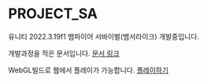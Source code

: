 # PROJECT_SA

 유니티 2022.3.19f1
 뱀파이어 서바이벌(뱀서라이크) 개발중입니다.

개발과정을 적은 문서입니다.
[문서 링크](https://brunhild.notion.site/VSLike-10f3bcf2b0368079a358fc168484a8b2?pvs=4)

WebGL빌드로 웹에서 플레이가 가능합니다.
[플레이하기](https://gryphus11.github.io/PROJECT_SA_PLAY/)